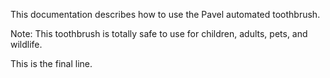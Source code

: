 This documentation describes how to use the Pavel automated toothbrush.

Note: This toothbrush is totally safe to use for children, adults, pets, and wildlife.

This is the final line.
